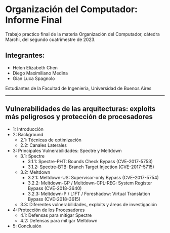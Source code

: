 # Organización del Computador: Informe Final

Trabajo practico final de la materia Organización del Computador, cátedra Marchi, del segundo cuatrimestre de 2023.

## Integrantes:

- Helen Elizabeth Chen
- Diego Maximiliano Medina
- Gian Luca Spagnolo

 Estudiantes de la Facultad de Ingeniería, Universidad de Buenos Aires

---

## Vulnerabilidades de las arquitecturas: exploits más peligrosos y protección de procesadores

- 1: Introducción
- 2: Background
  - 2.1: Técnicas de optimización
  - 2.2: Canales Laterales
- 3: Principales Vulnerabilidades: Spectre y Meltdown
  - 3.1: Spectre
    - 3.1.1: Spectre-PHT: Bounds Check Bypass (CVE-2017-5753)
    - 3.1.2: Spectre-BTB: Branch Target Injection (CVE-2017-5715)
  - 3.2: Meltdown
    - 3.2.1: Meltdown-US: Supervisor-only Bypass (CVE-2017-5754)
    - 3.2.2: Meltdown-GP / Meltdown-CPL-REG: System Register Bypass (CVE-2018-3640)
    - 3.2.3: Meltdown-P / L1FT / Foreshadow: Virtual Translation Bypass (CVE-2018-3615)
  - 3.3: Diferentes vulnerabilidades, exploits y áreas de investigación
- 4: Protección de los Procesadores
  - 4.1: Defensas para mitigar Spectre
  - 4.2: Defensas para mitigar Meltdown
- 5: Conclusión
